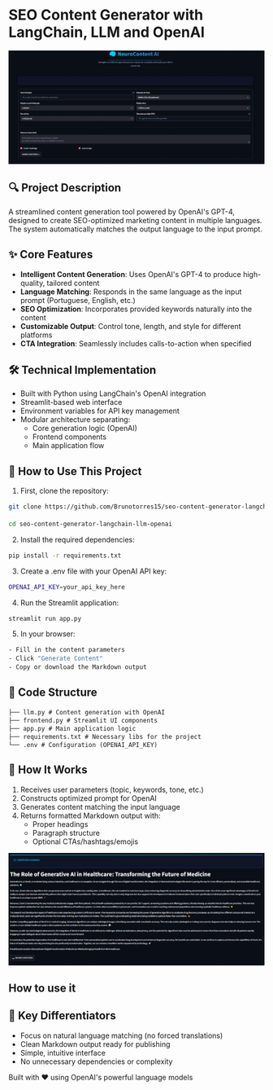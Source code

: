 # SEO Content Generator with LangChain, LLM and OpenAI

![alt text](./imgs/frontend.png)

## 🔍 Project Description
A streamlined content generation tool powered by OpenAI's GPT-4, designed to create SEO-optimized marketing content in multiple languages. The system automatically matches the output language to the input prompt.

## ✨ Core Features
- **Intelligent Content Generation**: Uses OpenAI's GPT-4 to produce high-quality, tailored content
- **Language Matching**: Responds in the same language as the input prompt (Portuguese, English, etc.)
- **SEO Optimization**: Incorporates provided keywords naturally into the content
- **Customizable Output**: Control tone, length, and style for different platforms
- **CTA Integration**: Seamlessly includes calls-to-action when specified

## 🛠️ Technical Implementation
- Built with Python using LangChain's OpenAI integration
- Streamlit-based web interface
- Environment variables for API key management
- Modular architecture separating:
  - Core generation logic (OpenAI)
  - Frontend components
  - Main application flow

## 🚀 How to Use This Project

1. First, clone the repository:
```bash
git clone https://github.com/Brunotorres15/seo-content-generator-langchain-llm-openai

cd seo-content-generator-langchain-llm-openai
```
2. Install the required dependencies:
```bash
pip install -r requirements.txt
```
3. Create a .env file with your OpenAI API key:
```bash
OPENAI_API_KEY=your_api_key_here
```

4. Run the Streamlit application:
```bash
streamlit run app.py
```

5. In your browser:
```bash
- Fill in the content parameters
- Click "Generate Content"
- Copy or download the Markdown output
```

## 📂 Code Structure

```
├── llm.py # Content generation with OpenAI
├── frontend.py # Streamlit UI components
├── app.py # Main application logic
├── requirements.txt # Necessary libs for the project
└── .env # Configuration (OPENAI_API_KEY)
```

## 🤖 How It Works
1. Receives user parameters (topic, keywords, tone, etc.)
2. Constructs optimized prompt for OpenAI
3. Generates content matching the input language
4. Returns formatted Markdown output with:
   - Proper headings
   - Paragraph structure
   - Optional CTAs/hashtags/emojis

![alt text](./imgs/content-example.png)

## How to use it 

## 🌟 Key Differentiators
- Focus on natural language matching (no forced translations)
- Clean Markdown output ready for publishing
- Simple, intuitive interface
- No unnecessary dependencies or complexity

Built with ❤️ using OpenAI's powerful language models